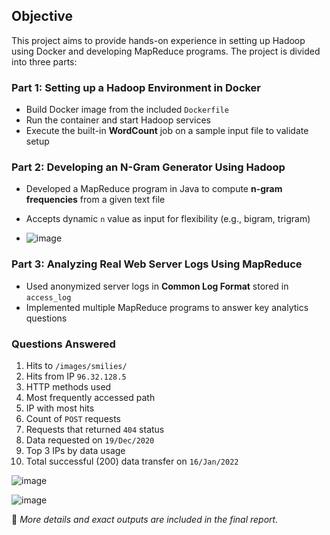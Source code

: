 ## Objective

This project aims to provide hands-on experience in setting up Hadoop using Docker and developing MapReduce programs. The project is divided into three parts:

### Part 1: Setting up a Hadoop Environment in Docker

-  Build Docker image from the included `Dockerfile`
-  Run the container and start Hadoop services
-  Execute the built-in **WordCount** job on a sample input file to validate setup

### Part 2: Developing an N-Gram Generator Using Hadoop

-  Developed a MapReduce program in Java to compute **n-gram frequencies** from a given text file
-  Accepts dynamic `n` value as input for flexibility (e.g., bigram, trigram)

-  ![image](https://github.com/user-attachments/assets/2999ea83-a400-4144-9d61-739bb677c738)


### Part 3: Analyzing Real Web Server Logs Using MapReduce

-  Used anonymized server logs in **Common Log Format** stored in `access_log`
-  Implemented multiple MapReduce programs to answer key analytics questions

### Questions Answered

1.  Hits to `/images/smilies/`
2.  Hits from IP `96.32.128.5`
3.  HTTP methods used
4.  Most frequently accessed path
5.  IP with most hits
6.  Count of `POST` requests
7.  Requests that returned `404` status
8.  Data requested on `19/Dec/2020`
9.  Top 3 IPs by data usage
10. Total successful (200) data transfer on `16/Jan/2022`

![image](https://github.com/user-attachments/assets/6d91af40-36f7-41da-9806-0aabb9ccaeb7)

![image](https://github.com/user-attachments/assets/b1dd3ec0-0d95-4133-a929-cea63e929284)



📄 *More details and exact outputs are included in the final report.*
